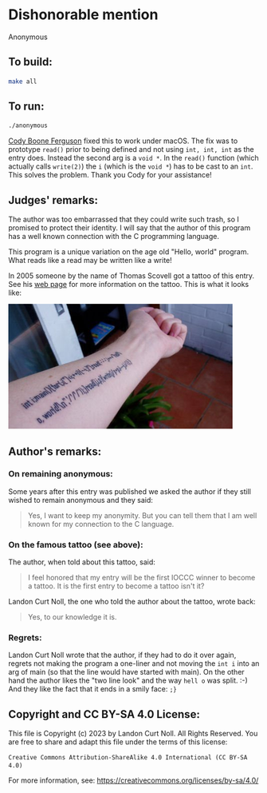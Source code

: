 # Dishonorable mention

Anonymous  


## To build:

```sh
make all
```

## To run:

```sh
./anonymous
```

[Cody Boone Ferguson](/winners.html#Cody_Boone_Ferguson) fixed this to work
under macOS. The fix was to prototype `read()` prior to being defined and not
using `int, int, int` as the entry does. Instead the second arg is a `void *`.
In the `read()` function (which actually calls `write(2)`) the `i` (which is the
`void *`) has to be cast to an `int`. This solves the problem. Thank you Cody for
your assistance!


## Judges' remarks:

The author was too embarrassed that they could write such trash, so I
promised to protect their identity.  I will say that the author of this
program has a well known connection with the C programming language.

This program is a unique variation on the age old "Hello, world"
program.  What reads like a read may be written like a write!

In 2005 someone by the name of Thomas Scovell got a tattoo of this entry. See
his [web
page](https://web.archive.org/web/20070120220721/https://thomasscovell.com/tattoo.php)
for more information on the tattoo. This is what it looks like:  


![1984-anonymous-tattoo.jpg](1984-anonymous-tattoo.jpg)



## Author's remarks:

### On remaining anonymous:

Some years after this entry was published we asked the author if they still
wished to remain anonymous and they said:

> Yes, I want to keep my anonymity.  But you can tell them that I am well known
for my connection to the C language.

### On the famous tattoo (see above):

The author, when told about this tattoo, said:

> I feel honored that my entry will be the first IOCCC winner to become a
tattoo. It is the first entry to become a tattoo isn't it?

Landon Curt Noll, the one who told the author about the tattoo, wrote back:

> Yes, to our knowledge it is.

### Regrets:

Landon Curt Noll wrote that the author, if they had to do it over again, regrets not
making the program a one-liner and not moving the `int i` into an arg of main
(so that the line would have started with main). On the other hand the author
likes the "two line look" and the way `hell o` was split. :-) And they like the
fact that it ends in a smily face: `;}`


## Copyright and CC BY-SA 4.0 License:

This file is Copyright (c) 2023 by Landon Curt Noll.  All Rights Reserved.
You are free to share and adapt this file under the terms of this license:

    Creative Commons Attribution-ShareAlike 4.0 International (CC BY-SA 4.0)

For more information, see: https://creativecommons.org/licenses/by-sa/4.0/
